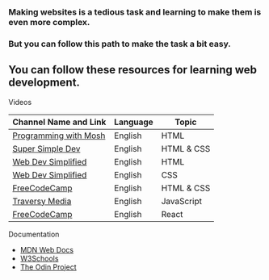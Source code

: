 ### Making websites is a tedious task and learning to make them is even more complex.
### But you can follow this path to make the task a bit easy.


## You can follow these resources for learning web development.
Videos

| **Channel Name and Link** | **Language** | **Topic** |
| ----------- | ----------- | ----------- |
| [Programming with Mosh](https://www.youtube.com/watch?v=qz0aGYrrlhU) | English | HTML |
| [Super Simple Dev](https://www.youtube.com/watch?v=G3e-cpL7ofc) | English | HTML & CSS |
| [Web Dev Simplified](https://www.youtube.com/watch?v=BvJYXl2ywUE&list=PLZlA0Gpn_vH8BoXcpCUvdmdPZFuR5y2lV) | English | HTML |
| [Web Dev Simplified](https://www.youtube.com/watch?v=1PnVor36_40&list=PLZlA0Gpn_vH9D0J0Mtp6lIiD_8046k3si) | English | CSS |
| [FreeCodeCamp](https://www.youtube.com/watch?v=a_iQb1lnAEQ) | English | HTML & CSS |
| [Traversy Media](https://www.youtube.com/watch?v=hdI2bqOjy3c&list=PLillGF-RfqbbnEGy3ROiLWk7JMCuSyQtX) | English | JavaScript |
| [FreeCodeCamp](https://www.youtube.com/watch?v=bMknfKXIFA8) | English | React |

Documentation
- [MDN Web Docs](https://developer.mozilla.org)
- [W3Schools](https://www.w3schools.com)
- [The Odin Project](https://www.theodinproject.com)